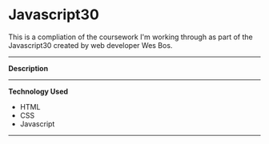 # Javascript30
This is a compliation of the coursework I'm working through as part of the Javascript30 created by web developer Wes Bos.

---

**Description**

---

**Technology Used**
* HTML
* CSS
* Javascript

---
